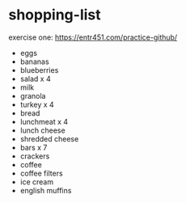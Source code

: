 # shopping-list
exercise one: https://entr451.com/practice-github/
- eggs
- bananas
- blueberries
- salad x 4 
- milk
- granola
- turkey x 4
- bread
- lunchmeat x 4
- lunch cheese
- shredded cheese
- bars x 7 
- crackers
- coffee
- coffee filters
- ice cream
- english muffins
